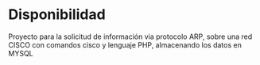 # Disponibilidad

Proyecto para la solicitud de información via protocolo ARP, sobre una red CISCO con comandos cisco y lenguaje PHP, almacenando los datos en MYSQL
